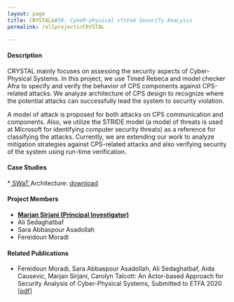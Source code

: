 ```yaml
---
layout: page
title: CRYSTAL&#58; CybeR-physical sYstem SecuriTy AnaLysis
permalink: /allprojects/CRYSTAL

---
```


#### Description
CRYSTAL mainly focuses on assessing the security aspects of Cyber-Physical Systems. In this project, we use Timed Rebeca and model checker Afra to specify and verify the behavior of CPS components against CPS-related attacks. We analyze architecture of CPS design to recognize where the potential attacks can successfully lead the system to security violation. 

A model of attack is proposed for both attacks on CPS communication and components. Also, we utilize the STRIDE model (a model of threats is used at Microsoft for identifying computer security threats) as a reference for classifying the attacks. Currently, we are extending our work to analyze mitigation strategies against CPS-related attacks and also verifying security of the system using run-time verification.

#### Case Studies
*[ SWaT ](https://itrust.sutd.edu.sg/testbeds/secure-water-treatment-swat/) Architecture: 
<a class="link link_download" href="https://github.com/fereidoun-moradi/SWaT-Rebeca-Model">download</a>


#### Project Members
* **<u>Marjan Sirjani (Principal Investigator)</u>**
* Ali Sedaghatbaf
* Sara Abbaspour Asadollah
* Fereidoun Moradi

#### Related Publications
- Fereidoun Moradi, Sara Abbaspour Asadollah, Ali Sedaghatbaf, Aida Causevic, Marjan Sirjani, Carolyn Talcott: An Actor-based Approach for Security Analysis of Cyber-Physical Systems, Submitted to ETFA 2020 [ [pdf] ](/assets/papers/2020/An-Actor-based-Approach-for-Security-Analysis-of-Cyber-Physical-Systems.pdf)
